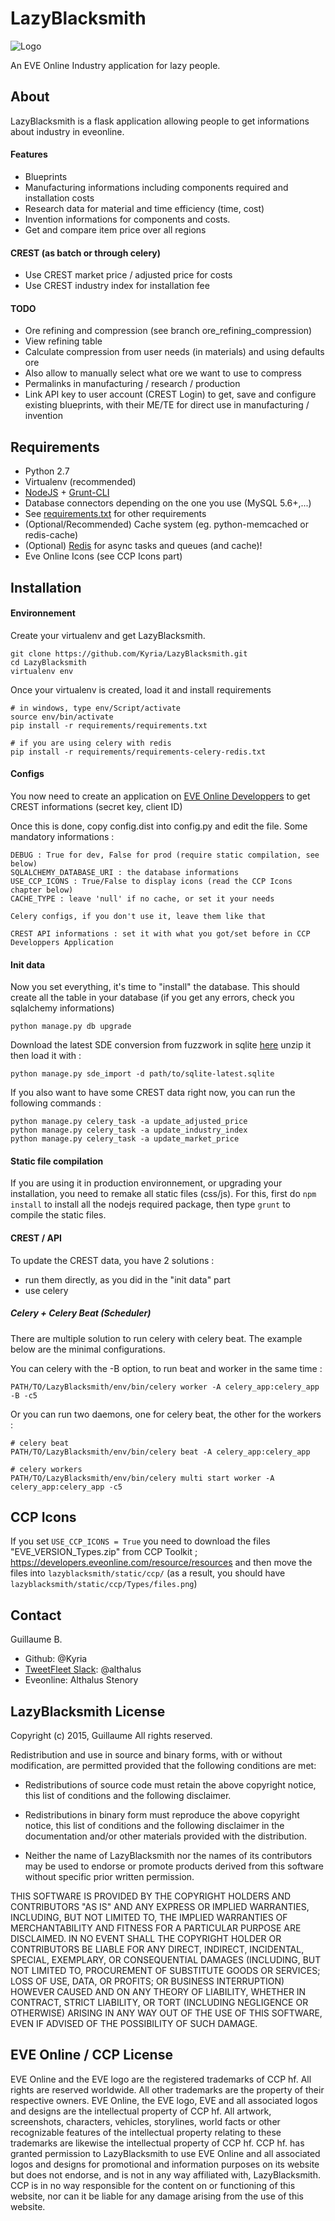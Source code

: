 # LazyBlacksmith

![Logo](https://raw.githubusercontent.com/Kyria/LazyBlacksmith/master/lazyblacksmith/static/img/logo128.png)

An EVE Online Industry application for lazy people.


## About
LazyBlacksmith is a flask application allowing people to get informations about industry in eveonline.

#### Features
* Blueprints
 * Manufacturing informations including components required and installation costs
 * Research data for material and time efficiency (time, cost)
 * Invention informations for components and costs.
* Get and compare item price over all regions

#### CREST (as batch or through celery)
* Use CREST market price / adjusted price for costs
* Use CREST industry index for installation fee

#### TODO
* Ore refining and compression (see branch ore_refining_compression)
 * View refining table
 * Calculate compression from user needs (in materials) and using defaults ore
  * Also allow to manually select what ore we want to use to compress
* Permalinks in manufacturing / research / production
* Link API key to user account (CREST Login) to get, save and configure existing blueprints, with their ME/TE for direct use in manufacturing / invention



## Requirements
* Python 2.7
* Virtualenv (recommended)
* [NodeJS](http://nodejs.org/) + [Grunt-CLI](http://gruntjs.com/getting-started)
* Database connectors depending on the one you use (MySQL 5.6+,...)
* See [requirements.txt](requirements/) for other requirements
* (Optional/Recommended) Cache system (eg. python-memcached or redis-cache)
* (Optional) [Redis](http://redis.io/) for async tasks and queues (and cache)!
* Eve Online Icons (see CCP Icons part)



## Installation

#### Environnement
Create your virtualenv and get LazyBlacksmith.
```shell
git clone https://github.com/Kyria/LazyBlacksmith.git
cd LazyBlacksmith
virtualenv env
```

Once your virtualenv is created, load it and install requirements
```
# in windows, type env/Script/activate
source env/bin/activate
pip install -r requirements/requirements.txt

# if you are using celery with redis
pip install -r requirements/requirements-celery-redis.txt
```

#### Configs
You now need to create an application on [EVE Online Developpers](https://developers.eveonline.com/applications) to get CREST informations (secret key, client ID)

Once this is done, copy config.dist into config.py and edit the file.
Some mandatory informations :
```
DEBUG : True for dev, False for prod (require static compilation, see below)
SQLALCHEMY_DATABASE_URI : the database informations
USE_CCP_ICONS : True/False to display icons (read the CCP Icons chapter below)
CACHE_TYPE : leave 'null' if no cache, or set it your needs

Celery configs, if you don't use it, leave them like that

CREST API informations : set it with what you got/set before in CCP Developpers Application
```

#### Init data
Now you set everything, it's time to "install" the database. This should create all the table in your database (if you get any errors, check you sqlalchemy informations)
```
python manage.py db upgrade
```

Download the latest SDE conversion from fuzzwork in sqlite [here](https://www.fuzzwork.co.uk/dump/sqlite-latest.sqlite.bz2) unzip it then load it with :
```
python manage.py sde_import -d path/to/sqlite-latest.sqlite
```

If you also want to have some CREST data right now, you can run the following commands :
```
python manage.py celery_task -a update_adjusted_price
python manage.py celery_task -a update_industry_index
python manage.py celery_task -a update_market_price
```

#### Static file compilation
If you are using it in production environnement, or upgrading your installation, you need to remake all static files (css/js). For this, first do ```npm install``` to install all the nodejs required package, then type ```grunt``` to compile the static files.

#### CREST / API
To update the CREST data, you have 2 solutions :
* run them directly, as you did in the "init data" part
* use celery

##### Celery + Celery Beat (Scheduler)
There are multiple solution to run celery with celery beat. The example below are the minimal configurations.

You can celery with the -B option, to run beat and worker in the same time :
```
PATH/TO/LazyBlacksmith/env/bin/celery worker -A celery_app:celery_app -B -c5
```

Or you can run two daemons, one for celery beat, the other for the workers :
```
# celery beat
PATH/TO/LazyBlacksmith/env/bin/celery beat -A celery_app:celery_app

# celery workers
PATH/TO/LazyBlacksmith/env/bin/celery multi start worker -A celery_app:celery_app -c5
```



## CCP Icons

If you set ```USE_CCP_ICONS = True``` you need to download the files "EVE_VERSION_Types.zip" from CCP Toolkit ; https://developers.eveonline.com/resource/resources and then
move the files into ```lazyblacksmith/static/ccp/``` (as a result, you should have ```lazyblacksmith/static/ccp/Types/files.png```)



## Contact
Guillaume B.
* Github: @Kyria
* [TweetFleet Slack](https://www.fuzzwork.co.uk/tweetfleet-slack-invites/): @althalus
* Eveonline: Althalus Stenory



## LazyBlacksmith License
Copyright (c) 2015, Guillaume
All rights reserved.

Redistribution and use in source and binary forms, with or without
modification, are permitted provided that the following conditions are met:

* Redistributions of source code must retain the above copyright notice, this
  list of conditions and the following disclaimer.

* Redistributions in binary form must reproduce the above copyright notice,
  this list of conditions and the following disclaimer in the documentation
  and/or other materials provided with the distribution.

* Neither the name of LazyBlacksmith nor the names of its
  contributors may be used to endorse or promote products derived from
  this software without specific prior written permission.

THIS SOFTWARE IS PROVIDED BY THE COPYRIGHT HOLDERS AND CONTRIBUTORS "AS IS"
AND ANY EXPRESS OR IMPLIED WARRANTIES, INCLUDING, BUT NOT LIMITED TO, THE
IMPLIED WARRANTIES OF MERCHANTABILITY AND FITNESS FOR A PARTICULAR PURPOSE ARE
DISCLAIMED. IN NO EVENT SHALL THE COPYRIGHT HOLDER OR CONTRIBUTORS BE LIABLE
FOR ANY DIRECT, INDIRECT, INCIDENTAL, SPECIAL, EXEMPLARY, OR CONSEQUENTIAL
DAMAGES (INCLUDING, BUT NOT LIMITED TO, PROCUREMENT OF SUBSTITUTE GOODS OR
SERVICES; LOSS OF USE, DATA, OR PROFITS; OR BUSINESS INTERRUPTION) HOWEVER
CAUSED AND ON ANY THEORY OF LIABILITY, WHETHER IN CONTRACT, STRICT LIABILITY,
OR TORT (INCLUDING NEGLIGENCE OR OTHERWISE) ARISING IN ANY WAY OUT OF THE USE
OF THIS SOFTWARE, EVEN IF ADVISED OF THE POSSIBILITY OF SUCH DAMAGE.



## EVE Online / CCP License
EVE Online and the EVE logo are the registered trademarks of CCP hf. All rights are reserved worldwide. All other trademarks are the property of their respective owners. EVE Online, the EVE logo, EVE and all associated logos and designs are the intellectual property of CCP hf. All artwork, screenshots, characters, vehicles, storylines, world facts or other recognizable features of the intellectual property relating to these trademarks are likewise the intellectual property of CCP hf. CCP hf. has granted permission to LazyBlacksmith to use EVE Online and all associated logos and designs for promotional and information purposes on its website but does not endorse, and is not in any way affiliated with, LazyBlacksmith. CCP is in no way responsible for the content on or functioning of this website, nor can it be liable for any damage arising from the use of this website.
